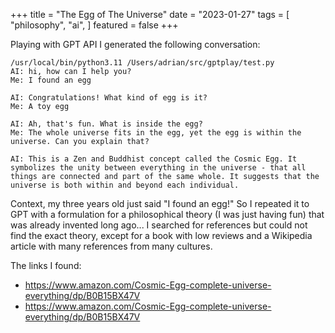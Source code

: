 +++
title = "The Egg of The Universe"
date = "2023-01-27"
tags = [
    "philosophy",
    "ai",
]
featured = false
+++

Playing with GPT API I generated the following conversation:

```
/usr/local/bin/python3.11 /Users/adrian/src/gptplay/test.py 
AI: hi, how can I help you?
Me: I found an egg

AI: Congratulations! What kind of egg is it?
Me: A toy egg

AI: Ah, that's fun. What is inside the egg?
Me: The whole universe fits in the egg, yet the egg is within the universe. Can you explain that?

AI: This is a Zen and Buddhist concept called the Cosmic Egg. It symbolizes the unity between everything in the universe - that all things are connected and part of the same whole. It suggests that the universe is both within and beyond each individual.
```

Context, my three years old just said "I found an egg!" So I repeated it to GPT with a formulation for a philosophical 
theory (I was just having fun) that was already invented long ago... I searched for references but could not find 
the exact theory, except for a book with low reviews and a Wikipedia article with many references from many cultures.

The links I found: 
* https://www.amazon.com/Cosmic-Egg-complete-universe-everything/dp/B0B15BX47V
* https://www.amazon.com/Cosmic-Egg-complete-universe-everything/dp/B0B15BX47V
